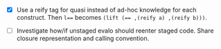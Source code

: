 - [x] Use a reify tag for quasi instead of ad-hoc knowledge for each construct.
      Then `l==` becomes `(lift (== ,(reify a) ,(reify b)))`.

- [ ] Investigate how/if unstaged evalo should reenter staged code.
      Share closure representation and calling convention.
